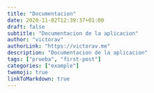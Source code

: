 ```yaml
---
title: "Documentacion"
date: 2020-11-02T12:39:37+01:00
draft: false
subtitle: "Documentacion de la aplicacion"
author: "victorav"
authorLink: "https://victorav.me"
description: "Documentacion de la aplicacion"
tags: ["prueba", "first-post"]
categories: ["example"]
twemoji: true
linkToMarkdown: true
---
```

